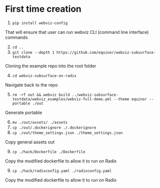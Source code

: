 # First time creation

1. `pip install webviz-config`

That will ensure that user can run webviz CLI (command line interface) commands

2. `cd ..`
3. `git clone --depth 1 https://github.com/equinor/webviz-subsurface-testdata`

Cloning the example repo into the root folder

4. `cd webviz-subsurface-on-radix`

Navigate back to the repo

5. `rm -rf out && webviz build ../webviz-subsurface-testdata/webviz_examples/webviz-full-demo.yml --theme equinor --portable ./out`

Generate portable

6. `mv ./out/assets/ ./assets`
7. `cp ./out/.dockerignore ./.dockerignore`
8. `cp ./out/theme_settings.json ./theme_settings.json`

Copy general assets out

9.  `cp ./hack/Dockerfile ./Dockerfile`

Copy the modified dockerfile to allow it to run on Radix

9.  `cp ./hack/radixconfig.yaml ./radixconfig.yaml`

Copy the modified dockerfile to allow it to run on Radix
